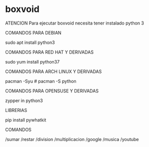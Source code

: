 # boxvoid
ATENCION
Para ejecutar boxvoid necesita tener instalado python 3

COMANDOS PARA DEBIAN 

sudo apt install python3

COMANDOS PARA RED HAT Y DERIVADAS

sudo yum install python37

COMANDOS PARA ARCH LINUX Y DERIVADAS

pacman -Syu # pacman -S python

COMANDOS PARA OPENSUSE Y DERIVADAS

zypper in python3

LIBRERIAS

pip install pywhatkit

COMANDOS

/sumar
/restar 
/division
/multiplicacion
/google
/musica
/youtube
